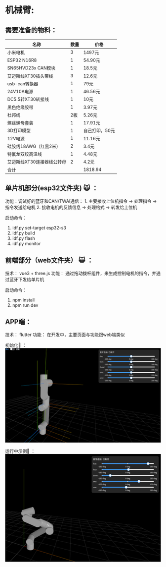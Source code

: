# 机械臂:

## 需要准备的物料：

| 名称              | 数量 | 价格      |
| --------------- | -- | ------- |
| 小米电机            | 3  | 1497元   |
| ESP32 N16R8     | 1  | 54.90元  |
| SN65HVD23x CAN模块   | 1  | 18.5元      | 
| 艾迈斯线XT30插头带线    | 3  | 12.6元   |
| usb-can转换器      | 1  | 79元     |
| 24V10A电源        | 1  | 46.56元  |
| DC5.5转XT30转接线   | 1  | 10元     |
| 黑色绝缘胶带          | 1  | 3.97元   |
| 杜邦线             | 2板 | 5.26元   |
| 螺丝螺母套装          | 1  | 17.91元  |
| 3D打印模型          | 1  | 自己打印，50元    |
| 12V电源           | 1  | 11.16元  |
| 硅胶线18AWG（红黑2米）  | 2  | 3.4元    |
| 特氟龙双绞高温线  | 1  | 4.48元    |
| 艾迈斯线XT30连接器线公转母 | 2  | 4.2元    |
| 合计              |    | 1818.94 |


## 单片机部分(esp32文件夹) :scream_cat: ：
功能：调试好的蓝牙和CAN/TWAI通信：
    1. 主要接收上位机指令 -> 处理指令 -> 指令发送给电机
    2. 接收电机的反馈信息 -> 处理格式 -> 转发给上位机

启动命令： 
1. idf.py set-target esp32-s3 
2. idf.py build 
3. idf.py flash
4. idf.py monitor


## 前端部分（web文件夹） :scream_cat: ：
技术： vue3 + three.js
功能： 通过拖动拨杆组件，来生成控制电机的指令，并通过蓝牙下发给单片机

启动命令： 
1. npm install
2. npm run dev 



## APP端：
技术： flutter
功能： 在开发中，主要页面与功能跟web端类似

初始化🍺 ：
![image](assets/example.png)

运行中示例💪 ：
![image](assets/example-pose.png)
